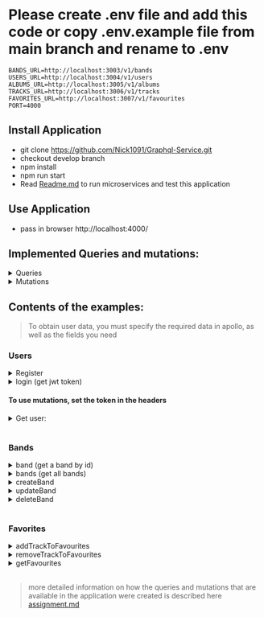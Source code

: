 # Please create .env file and add this code or copy .env.example file from main branch and rename to .env
```ARTISTS_URL=http://localhost:3002/v1/artists
BANDS_URL=http://localhost:3003/v1/bands
USERS_URL=http://localhost:3004/v1/users
ALBUMS_URL=http://localhost:3005/v1/albums
TRACKS_URL=http://localhost:3006/v1/tracks
FAVORITES_URL=http://localhost:3007/v1/favourites
PORT=4000
```
## Install Application
- git clone https://github.com/Nick1091/Graphql-Service.git
- checkout develop branch
- npm install
- npm run start
- Read [Readme.md](https://github.com/lased/node-nodejs-basics/blob/feat-graphql/services/README.md) to run microservices and test this application

## Use Application
- pass in browser http://localhost:4000/ 

## Implemented Queries and mutations:
<details>
   <summary> Queries </summary>
   
* artist
* artists
* band
* bands
* album
* albums
* genre
* genres
* tracks
* track
* jwt
* user
* getFavourites
</details>
 
<details>
   <summary> Mutations </summary>

* createArtist
* deleteArtist
* updateArtist
* createBand
* updateBand
* deleteBand
* createAlbum
* updateAlbum
* deleteAlbum
* createGenre
* updateGenre
* deleteGenre
* createTrack
* updateTrack
* deleteTrack
* register
* addTrackToFavourites
* addBandToFavourites
* addArtistToFavourites
* addGenreToFavourites
* removeTrackToFavourites
* removeBandToFavourites
* removeArtistToFavourites
* removeGenreToFavourites
</details>

## Contents of the examples:
> To obtain user data, you must specify the required data in apollo, as well as the fields you need

### **Users**
<details>
   <summary>Register</summary>

```graphql
mutation Mutation($userInput: userInput) {
  register(userInput: $userInput) {
    id
    firstName
    lastName
    password
    email
  }
}
```
```Json
{
  "userInput": {
    "firstName": "first name",
    "lastName": "last name",
    "password": "11sqxdwchn",
    "email": "met9129@gmail.com"
  },
}
```
</details>
<details>
   <summary>login (get jwt token)</summary>

```graphql
query User($email: String!, $password: String!) {
  jwt(email: $email, password: $password) {
    jwt
  }
}
```
```Json
{
  "email": "met9129@gmail.com",
  "password": "11sqxdwchn",
}
```
</details>

#### To use mutations, set the token in the headers
<details>
   <summary>Get user:</summary>

```graphql
   query User($userId: ID!) {
      user(id: $userId) {
         id
         firstName
         lastName
         password
         email
  }
}
```
```Json
{
  "userId": "62c9ac322b17fc33c222f513"
}
```
</details><br>

### **Bands**

<details>
   <summary>band (get a band by id)</summary>

```graphql
query Query($bandId: ID!) {
  band(id: $bandId) {
    id
    name
    origin
    members {
      id
    }
    website
    genres {
      id
    }
  }
}
```
```Json
{
   "bandId": "62c9ac322b17fc33c222f513"
}
```
</details>
<details>
   <summary>bands (get all bands)</summary>

```graphql
query Query($limit: Int, $offset: Int) {
  bands(limit: $limit, offset: $offset) {
    id
    name
    origin
    website
    genres {
      id
    }
    members {
      id
    }
  }
}
```
```Json
{
  "limit": 10,
  "offset": 0
}
```
</details>
<details>
   <summary>createBand</summary>

```graphql
mutation Mutation($createInputBand: BandInputCreate) {
  createBand(createInputBand: $createInputBand) {
    id
    name
    origin
    members {
      id
    }
    website
    genres {
      id
    }
  }
}
```
```Json
{
  "createInputBand": {
    "name": "some name",
    "members": [
      {
        "artist": "62c5ab71035f208b7666df7e",
        "instrument": "some instrument",
        "years": ["1990", "1999"]
      }
    ],
    "origin": "origin",
    "website": "www.some-site.site",
    "genresIds": ["62c5ac17035f208b7666df82", "62c894f29d8237b966017549"]
  }
}
```
</details>
<details>
   <summary>updateBand</summary>

```graphql
mutation Mutation($updateBandId: ID!, $updateInputBand: BandInputUpdate) {
  updateBand(id: $updateBandId, updateInputBand: $updateInputBand) {
    id
    name
    origin
    members {
      id
    }
    website
    genres {
      id
    }
  }
}
```
```Json
{
  "updateBandId": "62c5ab71035f208b7666df7e",
  "updateInputBand": {
    "name": "some name",
    "members": [
      {
        "artist": "62c5ab71035f208b7666df7e",
        "instrument": "some instrument",
        "years": ["1990", "1999"]
      }
    ],
    "origin": "origin",
    "website": "www.some-site.site",
    "genresIds": ["62c5ac17035f208b7666df82", "62c894f29d8237b966017549"]
  },
}
```
</details>
<details>
   <summary>deleteBand</summary>

```graphql
mutation Mutation($deleteBandId: ID!) {
  deleteBand(id: $deleteBandId) {
    acknowledged
    deletedCount
  }
}
```
```Json
{
  "deleteBandId": "62c5ab71035f208b7666df7e",
}
```
</details><br>

### **Favorites**

<details>
   <summary>addTrackToFavourites</summary>

```graphql
mutation AddTrackToFavourites($addTrackToFavouritesId: ID!) {
  addTrackToFavourites(id: $addTrackToFavouritesId) {
    id
    userId
    tracks {
      id
    }
  }
}
```
```Json
{
  "addTrackToFavouritesId": "62c5ab71035f208b7666df7e",
}
```
</details>
<details>
   <summary>removeTrackToFavourites</summary>

```graphql
mutation AddTrackToFavourites($removeTrackToFavouritesId: ID!) {
  removeTrackToFavourites(id: $removeTrackToFavouritesId) {
    id
    userId
    tracks {
      id
    }
  }
}
```
```Json
{
  "removeTrackToFavouritesId": "62c5ab71035f208b7666df7e",
}
```
</details>
<details>
   <summary>getFavourites</summary>

```graphql
query Query {
  getFavourites {
    id
    userId
    bands {
      id
      name
      origin
      members {
        id
        instrument
      }
      website
      genres {
        id
      }
    }
  }
}
```
</details><br>


>more detailed information on how the queries and mutations that are  available in the application were created is described here [assignment.md](https://github.com/AlreadyBored/nodejs-assignments/blob/main/assignments/graphql-service/assignment.md)
